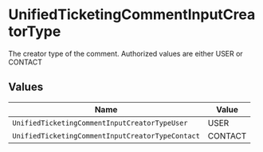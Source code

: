 # UnifiedTicketingCommentInputCreatorType

The creator type of the comment. Authorized values are either USER or CONTACT


## Values

| Name                                             | Value                                            |
| ------------------------------------------------ | ------------------------------------------------ |
| `UnifiedTicketingCommentInputCreatorTypeUser`    | USER                                             |
| `UnifiedTicketingCommentInputCreatorTypeContact` | CONTACT                                          |